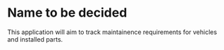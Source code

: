 # Name to be decided
This application will aim to track maintainence requirements for vehicles and installed parts. 
